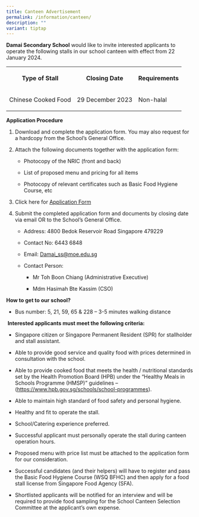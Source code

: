 ```yaml
---
title: Canteen Advertisement
permalink: /information/canteen/
description: ""
variant: tiptap
---
```

<p><strong>Damai Secondary School</strong> would like to invite interested applicants to operate the following stalls in our school canteen with effect from 22 January 2024.</p><table><tbody><tr><th rowspan="1" colspan="1"><p>Type of Stall</p></th><th rowspan="1" colspan="1"><p>Closing Date</p></th><th rowspan="1" colspan="1"><p>Requirements</p></th></tr><tr><td rowspan="1" colspan="1"><p>Chinese Cooked Food</p></td><td rowspan="1" colspan="1"><p> 29 December 2023</p></td><td rowspan="1" colspan="1"><p>Non-halal</p></td></tr></tbody></table><p><strong>Application Procedure</strong></p><ol><li><p>Download and complete the application form. You may also request for a hardcopy from the School’s General Office.</p></li><li><p>Attach the following documents together with the application form:</p><ul data-tight="true" class="tight"><li><p>Photocopy of the NRIC (front and back)</p></li><li><p>List of proposed menu and pricing for all items</p></li><li><p>Photocopy of relevant certificates such as Basic Food Hygiene Course, etc</p></li></ul></li><li><p>Click here for <a href="https://drive.google.com/file/d/13IZ7aNbwDa5VRxDpbTrRRxUG7ZKuKx1f/view?usp=sharing" rel="noopener noreferrer nofollow" target="_blank">Application Form</a></p></li><li><p>Submit the completed application form and documents by closing date via email OR to the School’s General Office.</p><ul data-tight="true" class="tight"><li><p>Address: 4800 Bedok Reservoir Road Singapore 479229</p></li><li><p>Contact No: 6443 6848</p></li><li><p>Email: <a href="mailto:Damai_ss@moe.edu.sg" rel="noopener noreferrer nofollow" target="_blank">Damai_ss@moe.edu.sg</a></p></li><li><p>Contact Person:</p><ul data-tight="true" class="tight"><li><p>Mr Toh Boon Chiang (Administrative Executive)</p></li><li><p>Mdm Hasimah Bte Kassim (CSO)</p></li></ul></li></ul></li></ol><p><strong>How to get to our school?</strong></p><ul data-tight="true" class="tight"><li><p>Bus number: 5, 21, 59, 65 &amp; 228 – 3-5 minutes walking distance</p></li></ul><p>&nbsp;<strong>Interested applicants must meet the following criteria:</strong></p><ul data-tight="true" class="tight"><li><p>Singapore citizen or Singapore Permanent Resident (SPR) for stallholder and stall assistant.</p></li><li><p>Able to provide good service and quality food with prices determined in consultation with the school.</p></li><li><p>Able to provide cooked food that meets the health / nutritional standards set by the Health Promotion Board (HPB) under the “Healthy Meals in Schools Programme (HMSP)” guidelines –(<a href="https://www.hpb.gov.sg/schools/school-programmes" rel="noopener noreferrer nofollow" target="_blank">https://www.hpb.gov.sg/schools/school-programmes</a>).</p></li><li><p>Able to maintain high standard of food safety and personal hygiene.</p></li><li><p>Healthy and fit to operate the stall.</p></li><li><p>School/Catering experience preferred.</p></li><li><p>Successful applicant must personally operate the stall during canteen operation hours.</p></li><li><p>Proposed menu with price list must be attached to the application form for our consideration.</p></li><li><p>Successful candidates (and their helpers) will have to register and pass the Basic Food Hygiene Course (WSQ BFHC) and then apply for a food stall license from Singapore Food Agency (SFA).</p></li><li><p>Shortlisted applicants will be notified for an interview and will be required to provide food sampling for the School Canteen Selection Committee at the applicant’s own expense.</p></li></ul><p></p>